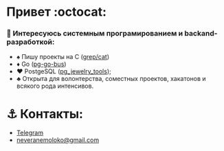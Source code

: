 # Привет :octocat:

### 👾 Интересуюсь системным програмированием и backand-разработкой:
- ♠️ Пишу проекты на C ([grep/cat](https://github.com/veranemoloko/mini-clone-grep-cat))
- ♦️ Go ([pg-go-bus](https://github.com/veranemoloko/pg-go-bus))
- ♥️ PostgeSQL ([pg_jewelry_tools](https://github.com/veranemoloko/pg_jewelry_tools));
- ♣️ Открыта для волонтерства, соместных проектов, хакатонов и всякого рода интенсивов. 

# ⚓ **Контакты:** 
  - [Telegram](https://t.me/veranemoloko)
  - neveranemoloko@gmail.com




